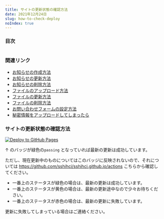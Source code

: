 ```yaml
---
title: サイトの更新状態の確認方法
date: 2021年12月24日
slug: how-to-check-deploy
noIndex: true
---
```


### 目次

```toc

```

### 関連リンク

- [お知らせの作成方法](../how-to-create-news)
- [お知らせの更新方法](../how-to-update-news)
- [お知らせの削除方法](../how-to-delete-news)
- [ファイルのアップロード方法](../how-to-upload-file)
- [ファイルの更新方法](../how-to-update-file)
- [ファイルの削除方法](../how-to-delete-file)
- [お問い合わせフォームの設定方法](../how-to-connect-contact-form)
- [秘密情報をアップロードしてしまったら](../how-to-remove-from-git-history)

### サイトの更新状態の確認方法

[![Deploy to GitHub Pages](https://github.com/sshihci/sshihci.github.io/actions/workflows/gh-pages.yml/badge.svg?branch=develop)](https://github.com/sshihci/sshihci.github.io/actions/workflows/gh-pages.yml)

↑ のバッジが緑色の`passing` となっていれば最新の更新は成功しています。

ただし、現在更新中のものについてはこのバッジに反映されないので、それについては https://github.com/sshihci/sshihci.github.io/actions こちらから確認してください。

- 一番上のステータスが緑色の場合は、最新の更新は成功しています。
- 一番上のステータスが黄色の場合は、最新の更新途中なので少々お待ちください。
- 一番上のステータスが赤色の場合は、最新の更新に失敗しています。

更新に失敗してしまっている場合はご連絡ください。
